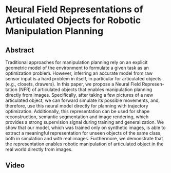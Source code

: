 # Neural Field Representations of Articulated Objects for Robotic Manipulation Planning

## Abstract
Traditional approaches for manipulation planning
rely on an explicit geometric model of the environment to
formulate a given task as an optimization problem. However,
inferring an accurate model from raw sensor input is a hard
problem in itself, in particular for articulated objects (e.g., closets,
drawers). In this paper, we propose a Neural Field Represen-
tation (NFR) of articulated objects that enables manipulation
planning directly from images. Specifically, after taking a few
pictures of a new articulated object, we can forward simulate
its possible movements, and, therefore, use this neural model
directly for planning with trajectory optimization. Additionally,
this representation can be used for shape reconstruction, semantic
segmentation and image rendering, which provides a strong
supervision signal during training and generalization.
We show that our model, which was trained only on synthetic
images, is able to extract a meaningful representation for unseen
objects of the same class, both in simulation and with real
images. Furthermore, we demonstrate that the representation
enables robotic manipulation of articulated object in the real
world directly from images.

## Video <a name="Video"></a>

